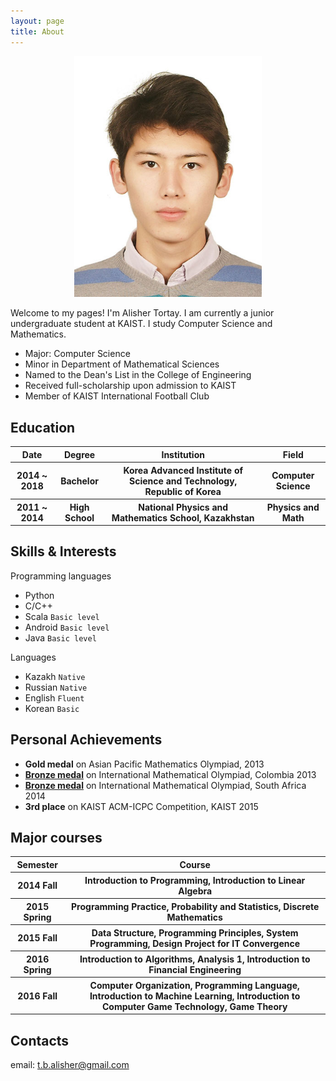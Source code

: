 ```yaml
---
layout: page
title: About
---
```


<center>
	<img src="/assets/pictures/avatar.jpg" alt="Self" style="width: 300px;"/>
</center>

<!--
<p class="message">
  Hey there! This page is included as an example. Feel free to customize it for your own use upon downloading. Carry on!
</p>
-->

Welcome to my pages! I'm Alisher Tortay. I am currently a junior undergraduate student at KAIST. I study Computer Science and Mathematics.

* Major: Computer Science
* Minor in Department of Mathematical Sciences
* Named to the Dean's List in the College of Engineering
* Received full-scholarship upon admission to KAIST
* Member of KAIST International Football Club

## Education
<table>
	<thead>
		<tr>
			<th>Date</th>
			<th>Degree</th>
			<th>Institution</th>
			<th>Field</th>
		</tr>
	</thead>
	<tbody>
		<tr>
			<th>2014 ~ 2018</th>
			<th>Bachelor</th>
			<th>Korea Advanced Institute of Science and Technology, Republic of Korea</th>
			<th>Computer Science</th>
		</tr>
	</tbody>
	<tbody>
		<tr>
			<th>2011 ~ 2014</th>
			<th>High School</th>
			<th>National Physics and Mathematics School, Kazakhstan</th>
			<th>Physics and Math</th>
		</tr>
	</tbody>
</table>

## Skills & Interests
Programming languages

* Python
* C/C++
* Scala `Basic level`
* Android `Basic level`
* Java `Basic level`

Languages

* Kazakh `Native`
* Russian `Native`
* English `Fluent`
* Korean `Basic`

## Personal Achievements

* **Gold medal** on Asian Pacific Mathematics Olympiad, 2013
* [**Bronze medal**](https://www.imo-official.org/participant_r.aspx?id=23507&column=year&order=desc&language=en) on International Mathematical Olympiad, Colombia 2013
* [**Bronze medal**](https://www.imo-official.org/participant_r.aspx?id=23507&column=year&order=desc&language=en) on International Mathematical Olympiad, South Africa 2014
* **3rd place** on KAIST ACM-ICPC Competition, KAIST 2015

## Major courses

<table>
	<thead>
		<tr>
			<th>Semester</th>
			<th>Course</th>
		</tr>
	</thead>
	<tbody>
		<tr>
			<th>2014 Fall</th>
			<th>Introduction to Programming, Introduction to Linear Algebra</th>
		</tr>
		<tr>
			<th>2015 Spring</th>
			<th>Programming Practice, Probability and Statistics, Discrete Mathematics</th>
		</tr>
		<tr>
			<th>2015 Fall</th>
			<th>Data Structure, Programming Principles, System Programming, Design Project for IT Convergence</th>
		</tr>
		<tr>
			<th>2016 Spring</th>
			<th>Introduction to Algorithms, Analysis 1, Introduction to Financial Engineering</th>
		</tr>
		<tr>
			<th>2016 Fall</th>
			<th>Computer Organization, Programming Language, Introduction to Machine Learning, Introduction to Computer Game Technology, Game Theory</th>
		</tr>
	</tbody>
</table>

## Contacts
email: t.b.alisher@gmail.com
